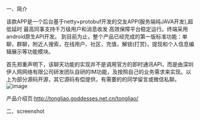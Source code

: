 一、简介

该款APP是一个后台基于netty+protobuf开发的交友APP(服务端纯JAVA开发),超低延时 最高同事支持千万级用户和消息收发
高效保障平台稳定运行。终端采用android原生API开发。 到目前为止，整个产品已经完成的第一版标准功能：单聊，群聊，附近人搜索，在线用户、社区，充值，解锁(打赏)，提现和个人信息编辑展示等功能模块。

首先郑重声明下，该聊天功能的实现并不是调用官方的即时通讯API，而是由深圳伊人网网络有限公司研发团队自研的IM功能，及按照自己的业务需求来实现。以上为部分源码开源，其它源码有偿提供，有需要的的同学留言或微信私聊。  
![image](https://user-images.githubusercontent.com/9836343/121781082-c6e06780-cbd5-11eb-829b-a11991772e77.png)


产品介绍页:http://tongliao.goddesses.net.cn/tongliao/

二、screenshot
